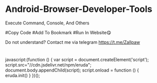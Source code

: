 # Android-Browser-Developer-Tools
Execute Command, Console, And Others

#Copy Code
#Add To Bookmark
#Run In Website😋

Do not understand? Contact me via telegram https://t.me/Zallpaw


#
javascript:(function () { var script = document.createElement('script'); script.src="//cdn.jsdelivr.net/npm/eruda"; document.body.appendChild(script); script.onload = function () { eruda.init() } })();
